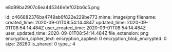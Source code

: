 e8d99ba2907c6ea445346e1ef02bb6c5.png

id: c466882376ba4749ab6f822e229be773
mime: image/png
filename: 
created_time: 2020-09-01T08:54:14.484Z
updated_time: 2020-09-01T08:54:14.484Z
user_created_time: 2020-09-01T08:54:14.484Z
user_updated_time: 2020-09-01T08:54:14.484Z
file_extension: png
encryption_cipher_text: 
encryption_applied: 0
encryption_blob_encrypted: 0
size: 28280
is_shared: 0
type_: 4